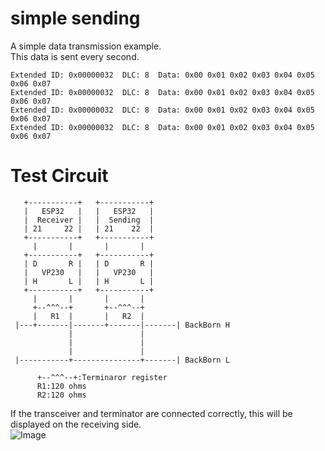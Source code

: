 # simple sending
A simple data transmission example.   
This data is sent every second.   
```
Extended ID: 0x00000032  DLC: 8  Data: 0x00 0x01 0x02 0x03 0x04 0x05 0x06 0x07
Extended ID: 0x00000032  DLC: 8  Data: 0x00 0x01 0x02 0x03 0x04 0x05 0x06 0x07
Extended ID: 0x00000032  DLC: 8  Data: 0x00 0x01 0x02 0x03 0x04 0x05 0x06 0x07
Extended ID: 0x00000032  DLC: 8  Data: 0x00 0x01 0x02 0x03 0x04 0x05 0x06 0x07
```

# Test Circuit
```
   +-----------+   +-----------+
   |   ESP32   |   |   ESP32   |
   |  Receiver |   |  Sending  |
   | 21     22 |   | 21    22  |
   +-----------+   +-----------+
     |       |       |       |
   +-----------+   +-----------+
   | D       R |   | D       R |
   |   VP230   |   |   VP230   |
   | H       L |   | H       L |
   +-----------+   +-----------+
     |       |       |       |   
     +--^^^--+       +--^^^--+
     |   R1  |       |   R2  |   
 |---+-------|-------+-------|-------| BackBorn H
             |               |
             |               |
             |               |
 |-----------+---------------+-------| BackBorn L

      +--^^^--+:Terminaror register
      R1:120 ohms
      R2:120 ohms
```

If the transceiver and terminator are connected correctly, this will be displayed on the receiving side.   
![Image](https://github.com/user-attachments/assets/304c4d70-51c9-48cf-bb93-570315ae080b)
